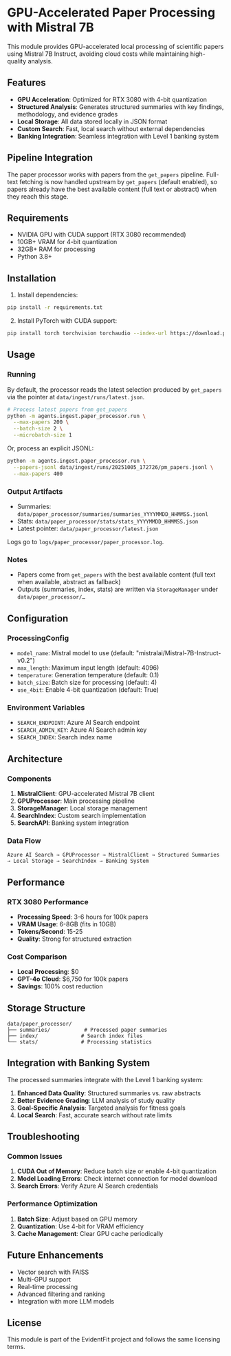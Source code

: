 # GPU-Accelerated Paper Processing with Mistral 7B

This module provides GPU-accelerated local processing of scientific papers using Mistral 7B Instruct, avoiding cloud costs while maintaining high-quality analysis.

## Features

- **GPU Acceleration**: Optimized for RTX 3080 with 4-bit quantization
- **Structured Analysis**: Generates structured summaries with key findings, methodology, and evidence grades
- **Local Storage**: All data stored locally in JSON format
- **Custom Search**: Fast, local search without external dependencies
- **Banking Integration**: Seamless integration with Level 1 banking system

## Pipeline Integration

The paper processor works with papers from the `get_papers` pipeline. Full-text fetching is now handled upstream by `get_papers` (default enabled), so papers already have the best available content (full text or abstract) when they reach this stage.

## Requirements

- NVIDIA GPU with CUDA support (RTX 3080 recommended)
- 10GB+ VRAM for 4-bit quantization
- 32GB+ RAM for processing
- Python 3.8+

## Installation

1. Install dependencies:
```bash
pip install -r requirements.txt
```

2. Install PyTorch with CUDA support:
```bash
pip install torch torchvision torchaudio --index-url https://download.pytorch.org/whl/cu118
```

## Usage

### Running

By default, the processor reads the latest selection produced by `get_papers`
via the pointer at `data/ingest/runs/latest.json`.

```bash
# Process latest papers from get_papers
python -m agents.ingest.paper_processor.run \
  --max-papers 200 \
  --batch-size 2 \
  --microbatch-size 1
```

Or, process an explicit JSONL:

```bash
python -m agents.ingest.paper_processor.run \
  --papers-jsonl data/ingest/runs/20251005_172726/pm_papers.jsonl \
  --max-papers 400
```

### Output Artifacts

- Summaries: `data/paper_processor/summaries/summaries_YYYYMMDD_HHMMSS.jsonl`
- Stats: `data/paper_processor/stats/stats_YYYYMMDD_HHMMSS.json`
- Latest pointer: `data/paper_processor/latest.json`

Logs go to `logs/paper_processor/paper_processor.log`.

### Notes

- Papers come from `get_papers` with the best available content (full text when available, abstract as fallback)
- Outputs (summaries, index, stats) are written via `StorageManager` under `data/paper_processor/…`

## Configuration

### ProcessingConfig
- `model_name`: Mistral model to use (default: "mistralai/Mistral-7B-Instruct-v0.2")
- `max_length`: Maximum input length (default: 4096)
- `temperature`: Generation temperature (default: 0.1)
- `batch_size`: Batch size for processing (default: 4)
- `use_4bit`: Enable 4-bit quantization (default: True)

### Environment Variables
- `SEARCH_ENDPOINT`: Azure AI Search endpoint
- `SEARCH_ADMIN_KEY`: Azure AI Search admin key
- `SEARCH_INDEX`: Search index name

## Architecture

### Components

1. **MistralClient**: GPU-accelerated Mistral 7B client
2. **GPUProcessor**: Main processing pipeline
3. **StorageManager**: Local storage management
4. **SearchIndex**: Custom search implementation
5. **SearchAPI**: Banking system integration

### Data Flow

```
Azure AI Search → GPUProcessor → MistralClient → Structured Summaries → Local Storage → SearchIndex → Banking System
```

## Performance

### RTX 3080 Performance
- **Processing Speed**: 3-6 hours for 100k papers
- **VRAM Usage**: 6-8GB (fits in 10GB)
- **Tokens/Second**: 15-25
- **Quality**: Strong for structured extraction

### Cost Comparison
- **Local Processing**: $0
- **GPT-4o Cloud**: $6,750 for 100k papers
- **Savings**: 100% cost reduction

## Storage Structure

```
data/paper_processor/
├── summaries/           # Processed paper summaries
├── index/              # Search index files
└── stats/              # Processing statistics
```

## Integration with Banking System

The processed summaries integrate with the Level 1 banking system:

1. **Enhanced Data Quality**: Structured summaries vs. raw abstracts
2. **Better Evidence Grading**: LLM analysis of study quality
3. **Goal-Specific Analysis**: Targeted analysis for fitness goals
4. **Local Search**: Fast, accurate search without rate limits

## Troubleshooting

### Common Issues

1. **CUDA Out of Memory**: Reduce batch size or enable 4-bit quantization
2. **Model Loading Errors**: Check internet connection for model download
3. **Search Errors**: Verify Azure AI Search credentials

### Performance Optimization

1. **Batch Size**: Adjust based on GPU memory
2. **Quantization**: Use 4-bit for VRAM efficiency
3. **Cache Management**: Clear GPU cache periodically

## Future Enhancements

- Vector search with FAISS
- Multi-GPU support
- Real-time processing
- Advanced filtering and ranking
- Integration with more LLM models

## License

This module is part of the EvidentFit project and follows the same licensing terms.


